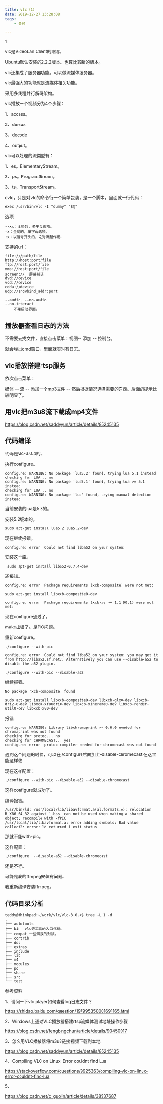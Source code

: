 ```yaml
---
title: vlc（1）
date: 2019-12-27 13:28:08
tags:
	- 音频

---
```


1

vlc是VideoLan Client的缩写。

Ubuntu默认安装的2.2.2版本。也算比较新的版本。

vlc还集成了服务器功能。可以做流媒体服务器。

vlc最强大的功能就是流媒体相关功能。

采用多线程并行解码架构。

vlc播放一个视频分为4个步骤：

1、access。

2、demux

3、decode

4、output。



vlc可以处理的流类型有：

1、es。ElementaryStream。

2、ps。ProgramStream。

3、ts。TransportStream。

cvlc，只是对vlc的命令行一个简单包装，是一个脚本，里面就一行代码：

```
exec /usr/bin/vlc -I "dummy" "$@"
```



选项

```
--xx：全局的，多字母选项。
-x：全局的，单字母选项。
:x：以冒号开头的，之对流起作用。
```

支持的url：

```
file:///path/file
http://host:port/file
ftp://host:port/file
mms://host:port/file
screen://  屏幕捕获
dvd://device
vcd://device
cdda://device
udp://src@bind_addr:port

```

```
--audio, --no-audio
--no-interact
	不用启动界面。
```



## 播放器查看日志的方法

不需要去找文件，直接点击菜单：视图-- 添加 -- 控制台。

就会弹出cmd窗口，里面就实时有日志。

## vlc播放搭建rtsp服务

依次点击菜单：

媒体 -- 流 -- 添加一个mp3文件 -- 然后根据情况选择需要的东西。后面的提示比较明显了。



## 用vlc把m3u8流下载成mp4文件

https://blog.csdn.net/saddyyun/article/details/85245135



## 代码编译



代码是vlc-3.0.4的。

执行configure。

```
configure: WARNING: No package 'lua5.2' found, trying lua 5.1 instead
checking for LUA... no
configure: WARNING: No package 'lua5.1' found, trying lua >= 5.1 instead
checking for LUA... no
configure: WARNING: No package 'lua' found, trying manual detection instead
```

当前安装的lua是5.3的。

安装5.2版本的。

```
sudo apt-get install lua5.2 lua5.2-dev
```

现在继续报错。

```
configure: error: Could not find liba52 on your system:
```

安装这个库。

```
 sudo apt-get install liba52-0.7.4-dev
```

还报错。

```
configure: error: Package requirements (xcb-composite) were not met:
```



```
sudo apt-get install libxcb-composite0-dev 
```

```
configure: error: Package requirements (xcb-xv >= 1.1.90.1) were not met:
```

现在configure通过了。

make出错了。是PIC问题。

重新configure。

```
./configure --with-pic
```

```
configure: error: Could not find liba52 on your system: you may get it from http://liba52.sf.net/. Alternatively you can use --disable-a52 to disable the a52 plugin.
```

```
./configure --with-pic --disable-a52
```

继续报错。

```
No package 'xcb-composite' found
```



```
sudo apt-get install libxcb-composite0-dev libxcb-glx0-dev libxcb-dri2-0-dev libxcb-xf86dri0-dev libxcb-xinerama0-dev libxcb-render-util0-dev libxcb-xv0-dev
```

报错

```
configure: WARNING: Library libchromaprint >= 0.6.0 needed for chromaprint was not found
checking for protoc... no
checking for CHROMECAST... yes
configure: error: protoc compiler needed for chromecast was not found
```

遇到这个问题的时候，可以在./configure后面加上–disable-chromecast.在这里能这样做

现在这样配置：

```
./configure --with-pic --disable-a52 --disable-chromecast
```

这样configure就成功了。

编译报错。

```
/usr/bin/ld: /usr/local/lib/libavformat.a(allformats.o): relocation R_X86_64_32 against `.bss' can not be used when making a shared object; recompile with -fPIC
/usr/local/lib/libavformat.a: error adding symbols: Bad value
collect2: error: ld returned 1 exit status
```

那就不能with-pic。

这样配置：

```
./configure  --disable-a52 --disable-chromecast
```

还是不行。

可能是我的ffmpeg安装有问题。

我重新编译安装ffmpeg。



## 代码目录分析

```
teddy@thinkpad:~/work/vlc/vlc-3.0.4$ tree -L 1 -d
.
├── autotools
├── bin  vlc等工具的入口代码。
├── compat 一些函数的封装。
├── contrib 
├── doc
├── extras
├── include
├── lib
├── m4
├── modules
├── po
├── share
├── src
└── test
```



参考资料

1、请问一下vlc player如何查看log日志文件？

https://zhidao.baidu.com/question/197995350001691165.html

2、Windows上通过VLC播放器搭建rtsp流媒体测试地址操作步骤

https://blog.csdn.net/fengbingchun/article/details/90450017

3、怎么用VLC播放器将m3u8链接视频下载到本地

https://blog.csdn.net/saddyyun/article/details/85245135

4、Compiling VLC on Linux: Error couldnt find Lua

https://stackoverflow.com/questions/9925363/compiling-vlc-on-linux-error-couldnt-find-lua

5、

https://blog.csdn.net/c_guolin/article/details/38537687